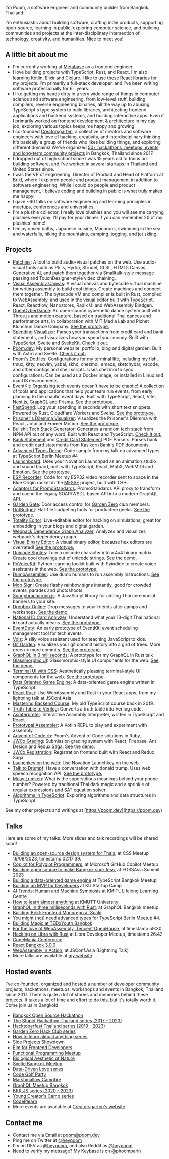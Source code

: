 I'm Poom, a software engineer and community builder from Bangkok, Thailand.

I'm enthusiastic about building software, crafting indie products, supporting open-source, learning in public, exploring computer science, and building communities and projects at the inter-disciplinary intersection of technology, creativity, and humanities. Nice to meet you!

## A little bit about me

- I'm currently working at [Metabase](https://metabase.com) as a frontend engineer.
- I love building projects with TypeScript, Rust, and React. I'm also learning Kotlin, Elixir and Clojure. I like to use [these React libraries](https://poom.dev/react-libraries-review-as-of-june-2023) for my projects. I'm primarily a full-stack developer, and I've been writing software professionally for 6+ years.
- I like getting my hands dirty in a very wide range of things in computer science and software engineering, from low-level stuff, building compilers, reverse engineering binaries, all the way up to abusing TypeScript's type system to build libraries, architecting frontend applications and backend systems, and building interactive apps. Even if I primarily worked on frontend development & architecture in my day job, exploring various topics keeps me happy and growing.
- I co-founded [Creatorsgarten](https://creatorsgarten.org), a collective of creators and software engineers with love of hacking, creativity, and interdisciplinary thinking. It's basically a group of friends who likes building things, and exploring different domains! We've organized [50+ hackathons, meetups, events and long-term community projects](https://creatorsgarten.org/events) in Bangkok, Thailand since 2017.
- I dropped out of high school since I was 15 years old to focus on building software, and I've worked in several startups in Thailand and United States since.
- I was the VP of Engineering, Director of Product and Head of Platform at Brikl, where I explored people and product management in addition to software engineering. While I could do people and product management, I believe coding and building in public is what truly makes me happy!
- I gave ~60 talks on software engineering and learning principles in meetups, conferences and universities.
- I'm a plushie collector, I really love plushies and you will see me carrying plushies everyday. I'll pay for your dinner if you can remember 20 of my plushies' name!
- I enjoy onsen baths, Japanese cuisine, Macarons, swimming in the sea and waterfalls, hiking the mountains, camping, jogging, and jet skiing.

## Projects

- [Patchies](https://github.com/heypoom/patchies): A tool to build audio-visual patches on the web. Use audio-visual tools such as P5.js, Hydra, Strudel, GLSL, HTML5 Canvas, Generative AI, and patch them together via Smalltalk-style message passing and TouchDesigner-style video chaining.
- [Visual Assembly Canvas](https://github.com/heypoom/visual-assembly-canvas): A visual canvas and bytecode virtual machine for writing assembly to build cool things. Create machines and connect them together. The bytecode VM and compiler is built in Rust, compiled to WebAssembly, and used in the visual editor built with TypeScript, React, Reactflow, Nanostores, Radix UI and WebAssembly Bindgen.
- [OpenCyberDance](https://github.com/mitmedialab/OpenCyberDance): An open-source cybernetic dance system built with Three.js and motion capture, based on traditional Thai dances and performance arts, in collaboration with MIT Media Lab and Pichet Klunchun Dance Company. [See the prototype.](https://no60-prototype.netlify.app)
- [Spending Visualizer](https://github.com/heypoom/spending-visualizer): Parses your transactions from credit card and bank statements, and visualizes how you spend your money. Built with TypeScript, Svelte and SvelteKit. [Check it out.](https://spending.poom.dev)
- [Poom.dev](https://github.com/heypoom/poom.dev): My personal website, portfolio, blog and digital garden. Built with Astro and Svelte. [Check it out.](https://poom.dev)
- [Poom's Dotfiles](http://github.com/heypoom/dotfiles): Configurations for my terminal life, including my fish, tmux, kitty, neovim, yabai, skhd, chezmoi, emacs, sketchybar, vscode, and other configs and shell scripts. Uses chezmoi to sync configurations. Can be used as a Docker image, or installed in Linux and macOS environments
- [EventKit](https://github.com/creatorsgarten/eventkit): Organizing tech events doesn't have to be chaotic! A collection of tools and applications that help your team run events, from early planning to the chaotic event days. Built with TypeScript, React, Vite, Nest.js, GraphQL and Prisma. [See the prototype.](https://eventkit.poom.dev)
- [FastSpend](https://github.com/heypoom/fastspend): Log your spending in seconds with short text snippets. Powered by Rust, Cloudflare Workers and Svelte. [See the prototype.](https://fastspend.poom.dev)
- [Prisoner's Dilemma Visualizer](https://github.com/heypoom/prisoners-dilemma-visualized): Visualizes the Prisoner's Dilemma with React, Jotai and Framer Motion. [See the prototype.](https://prisoners-dilemma.netlify.app)
- [Bullshit Tech Stack Generator](https://github.com/heypoom/bullshit-tech-stack-generator): Generates a random tech stack from NPM API out of any word. Built with React and TypeScript. [Check it out.](https://bullshit-stack.netlify.app)
- [Bank Statement](https://github.com/heypoom/kbank-statement-pdf-parser) and [Credit Card Statement](https://github.com/heypoom/kbank-credit-statement-pdf) PDF Parsers: Parses bank and credit card statements from Kasikorn Bank's PDF documents.
- [Advanced Types Demo](https://github.com/heypoom/advanced-types-demo): Code sample from my talk on advanced types at TypeScript Berlin Meetup #4
- [Launchboard](https://github.com/heypoom/launchboard): Uses your Novation Launchpad as an animation studio and sound board, built with TypeScript, React, MobX, WebMIDI and Emotion. [See the prototype.](https://lboard.netlify.app)
- [ESP Recorder](https://github.com/heypoom/ESPRecorder): Code for my ESP32 video recorder sent to space in the Blue Origin rocket in the [MESSE](https://spaceth.co/messe) project, built with C++.
- [Adaptors for PromoStandards](https://adaptors-demo.netlify.app): PromoStandards API proxy to transform and cache the legacy SOAP/WSDL-based API into a modern GraphQL API.
- [Garden Gate](https://github.com/creatorsgarten/garden-gate): Door access control for [Garden Zero](https://creatorsgarten.org/wiki/GardenZero) club members.
- [DotBudget](https://github.com/heypoom/dotbudget): Flat-file budgeting tools for productive geeks. [See the prototype.](https://dotbudget.netlify.app)
- [Totality Editor](https://github.com/heypoom/totality-editor): Live-editable editor for hacking on simulations, great for embedding in your blogs and digital garden.
- [Webpack Dependency Graph Analyzer](https://github.com/heypoom/webpack-dep-graph): Analyzes and visualizes webpack's dependency graph.
- [Visual Binary Editor](https://github.com/heypoom/visual-binary-editor): A visual binary editor, because hex editors are overrated! [See the prototype.](https://visualbin.netlify.app)
- [Unicode Sprites](https://github.com/heypoom/unicode-sprite): Turn a unicode character into a 4x4 binary matrix. Create [cool drawings](https://unicode-sprite.netlify.app/stacked) out of unicode strings. [See the demo.](https://unicode-sprite.netlify.app/words)
- [PyVoiceKit](https://github.com/techforthai/PyVoiceKit): Python learning toolkit built with Pyiodide to create voice assistants in the web. [See the prototype.](https://voicekit.netlify.app)
- [DumbAssembler](https://github.com/heypoom/dumbassembler): Use dumb humans to run assembly instructions. [See the prototype.](https://dumbassembly.netlify.app)
- [Mob Sign](https://mobsign.netlify.app): Create flashy rainbow signs instantly, good for crowded events, parades and photoshoots.
- [Songphracharoen.js](https://github.com/heypoom/songphracharoen.js): A JavaScript library for adding Thai ceremonial banners to your site.
- [Dropbox Online](https://github.com/creatorsgarten/dropbox-online): Drop messages to your friends after camps and workshops. [See the demo.](https://dropbox.poom.dev)
- [National ID Card Analyzer](https://github.com/heypoom/national-id-meaning): Understand what your 13-digit Thai national id card actually means. [See the prototype.](https://thai-id.netlify.app)
- [EventDuty](https://duties.netlify.app): An early prototype of EventKit; event scheduling management tool for tech events.
- [Voiz](https://voiz.netlify.app): A silly voice assistant used for teaching JavaScript to kids.
- [Git Garden](https://github.com/heypoom/git-garden): Visualizes your git commit history into a grid of trees. More green = more commits. [See the prototype.](https://gitgarden.netlify.app)
- [GraphQL in 3 milliseconds](https://github.com/heypoom/graphql-in-3ms): A prototype for my GraphQL in Rust talk
- [Glassmorphic UI](https://github.com/heypoom/glassmorphic-ui): Glassmorphic-style UI components for the web. [See the demo.](https://glassmorphic.netlify.app)
- [Terminal UI with CSS](https://github.com/heypoom/terminal-ui-with-css): Aesthetically pleasing terminal-style UI components for the web. [See the prototype.](https://css-terminal.netlify.app)
- [Data Oriented Game Engine](https://github.com/heypoom/DOGE): A data-oriented game engine written in TypeScript.
- [React Rust](https://github.com/heypoom/react-rust): Use WebAssembly and Rust in your React apps, from my lightning talk at JSConf.Asia
- [Mastering Backend Course](https://github.com/phoomparin/mastering-backend): My old TypeScript course back in 2019.
- [Truth Table to Verilog](https://truth-table-to-verilog.netlify.app): Converts a truth table into Verilog code.
- [Asmterpreter](https://github.com/heypoom/asmterpreter): Interactive Assembly Interpreter, written in TypeScript and React.
- [Prototypal Assembler](https://github.com/heypoom/proto-assembler): A Kotlin REPL to play and experiment with assembly.
- [Advent of Code.rb](https://github.com/heypoom/advent-of-code.rb): Poom's Advent of Code solutions in Ruby.
- [JWCx Grading](https://github.com/WebmasterCamp/jwcx-grading): Submission grading system with React, Firebase, Ant Design and Redux Saga. [See the demo.](https://jwcxi-grading.netlify.app)
- [JWCx Registration](https://github.com/WebmasterCamp/jwcx-registration-frontend): Registration frontend built with React and Redux Saga.
- [Launchkey on the web](https://github.com/heypoom/launchkey-web): Use Novation Launchkey on the web.
- [Talk to Drumpf](https://github.com/heypoom/talk2drumpf): Have a conversation with donald trump. Uses web speech recognition API. [See the prototype.](https://rump.netlify.app)
- [Muay Lumken](https://muay.netlify.app): What is the superstitious meanings behind your phone number? Powered by traditional Thai dark magic and a sprinkle of regular expressions and SAT equation solver.
- [Algorithms in TypeScript](https://github.com/heypoom/algorithms-in-typescript): Exploring algorithms and data structures in TypeScript.
  
See my other projects and writings at [https://poom.dev](https://poom.dev)

## Talks

Here are some of my talks. More slides and talk recordings will be shared soon!

- [Building an open-source design system for Thais](https://fb.watch/muwXji0XeQ), at CSS Meetup 16/08/2023, timestamp 02:17:39.
- [Copilot for Polyglot Programmers](#!), at Microsoft GitHub Copilot Meetup
- [Building open source to make Bangkok suck less](https://www.eventyay.com/e/7cfe0771), at FOSSAsia Summit 2023
- [Building a data-oriented game engine](#!) at TypeScript Bangkok Meetup
- [Building an MVP for Developers](#!) at KU Startup Camp
- [AI Trends: Human and Machine Symbiosis](#!) at KMITL Lifelong Learning Centre
- [How to learn almost anything](https://www.kmutt.ac.th/news/kmutt-news/660831-hatch) at KMUTT University
- [GraphQL in three milliseconds with Rust](#!), at GraphQL Bangkok meetup.
- [Building Brikl: Frontend Monorepo at Scale](https://www.youtube.com/live/nPpzhMUJjPE?si=LRYc760qDemhQQtM&t=2282)
- [You might (not) need advanced types](https://www.youtube.com/watch?v=IfSoc75rWr8) for TypeScript Berlin Meetup #4.
- [Building Magic at TEDxYouth Bangkok](https://www.youtube.com/watch?v=A2JUeJcPAaQ)
- [For the love of WebAssembly, Tencent OpenHouse](https://fb.watch/muwS91g1f6), at timestamp 59:30
- [Hacking on Libra with Rust](https://fb.watch/mux8RDW6kk) at Libra Developer Meetup, timestamp 26:42
- [CodeMania Conference](https://www.youtube.com/watch?v=1WJTMmhsIgQ)
- [React Bangkok 3.0.0](https://www.youtube.com/watch?v=g7kEw76Yjic)
- [WebAssembly in Action](https://www.youtube.com/watch?v=-2iJG0FVGaY), at JSConf.Asia (Lightning Talk)
- More talks are available at [my website](https://poom.dev).

## Hosted events

I've co-founded, organized and hosted a number of developer community projects, hackathons, meetups, workshops and events in Bangkok, Thailand since 2017. There is quite a lot of stories and memories behind these projects. It takes a lot of time and effort to do this, but it's totally worth it. Come join us in Bangkok!

- [Bangkok Open Source Hackathon](https://creatorsgarten.org/event/bangkok)
- [The Stupid Hackathon Thailand series (2017 - 2023)](https://creatorsgarten.org/wiki/StupidHackTH)
- [Hacktoberfest Thailand series (2019 - 2023)](https://creatorsgarten.org/wiki/HacktoberfestThailand)
- [Garden Zero Hack Club series](https://creatorsgarten.org/wiki/GardenZero)
- [How to learn almost anything series](https://creatorsgarten.org/event/learn2)
- [Side Projects Showdown](https://creatorsgarten.org/event/sideproject)
- [Elm for Frontend Developers](https://creatorsgarten.org/event/functional2)
- [Functional Programming Meetup](https://creatorsgarten.org/event/functional)
- [Biological Aesthetic of Nature](https://creatorsgarten.org/event/bio)
- [Svelte Bangkok Meetup](https://creatorsgarten.org/event/svelte1)
- [Data-Driven Love series](https://creatorsgarten.org/event/love2)
- [Code Golf Party](https://creatorsgarten.org/event/golf1)
- [Marshmallow Campfire](https://creatorsgarten.org/event/marshmallow)
- [GraphQL Meetup Bangkok](https://creatorsgarten.org/event/graphql)
- [BKK.JS series (2020 - 2023)](https://creatorsgarten.org/event/bkkjs14)
- [Young Creator's Camp series](https://creatorsgarten.org/event/ycc1)
- [CodePlearn](https://creatorsgarten.org/event/codeplearn)
- More events are available at [Creatorsgarten's website](https://creatorsgarten.org/events)

## Contact me

- Contact me via Email at [poom@poom.dev](mailto:poom@poom.dev)
- Ping me on Twitter at [@heypoom](https://twitter.com/heypoom)
- I'm on DEV as [@heypoom](https://dev.to/heypoom), and also Reddit as [@heypoom](https://reddit.com/u/heypoom)
- Need to verify my message? My Keybase is on [@phoomparin](https://keybase.io/phoomparin)
